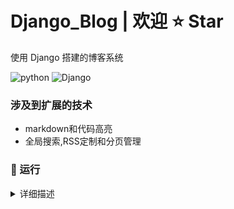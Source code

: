 # Django_Blog | 欢迎 :star: Star

使用 Django 搭建的博客系统

![python](https://img.shields.io/badge/python-3.6-green.svg)
![Django](https://img.shields.io/badge/Django-1.11.6-blue.svg)

### 涉及到扩展的技术

- markdown和代码高亮
- 全局搜索,RSS定制和分页管理

### :tada: 运行

<details>
<summary>详细描述</summary>
   
1. git clone https://github.com/BB-Code/django_blog.git
2. cd django_blog 
3. python manage.py runserver, 打开浏览器 http://localhost:8000/
4. 预览
![预览gif](http://oz3a870bn.bkt.clouddn.com/gifblog.gif)
</details>

